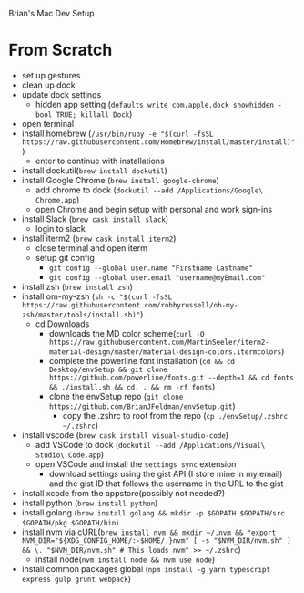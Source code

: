 Brian's Mac Dev Setup

# From Scratch

- set up gestures
- clean up dock
- update dock settings
  - hidden app setting (`defaults write com.apple.dock showhidden -bool TRUE; killall Dock`)
- open terminal
- install homebrew (`/usr/bin/ruby -e "$(curl -fsSL https://raw.githubusercontent.com/Homebrew/install/master/install)"`)
  - enter to continue with installations
- install dockutil(`brew install dockutil`)
- install Google Chrome (`brew install google-chrome`)
  - add chrome to dock (`dockutil --add /Applications/Google\ Chrome.app`)
  - open Chrome and begin setup with personal and work sign-ins
- install Slack (`brew cask install slack`)
  - login to slack
- install iterm2 (`brew cask install iterm2`)
  - close terminal and open iterm
  - setup git config
    - `git config --global user.name "Firstname Lastname"`
    - `git config --global user.email "username@myEmail.com"`
- install zsh (`brew install zsh`)
- install om-my-zsh (`sh -c "$(curl -fsSL https://raw.githubusercontent.com/robbyrussell/oh-my-zsh/master/tools/install.sh)"`)
  - cd Downloads
    - downloads the MD color scheme(`curl -O https://raw.githubusercontent.com/MartinSeeler/iterm2-material-design/master/material-design-colors.itermcolors`)
    - complete the powerline font installation (`cd && cd Desktop/envSetup && git clone https://github.com/powerline/fonts.git --depth=1 && cd fonts && ./install.sh && cd. . && rm -rf fonts`)
    - clone the envSetup repo (`git clone https://github.com/BrianJFeldman/envSetup.git`)
      - copy the .zshrc to root from the repo (`cp ./envSetup/.zshrc ~/.zshrc`)
- install vscode (`brew cask install visual-studio-code`)
  - add VSCode to dock (`dockutil --add /Applications/Visual\ Studio\ Code.app`)
  - open VSCode and install the `settings sync` extension
    - download settings using the gist API (I store mine in my email) and the gist ID that follows the username in the URL to the gist
- install xcode from the appstore(possibly not needed?)
- install python (`brew install python`)
- install golang (`brew install golang && mkdir -p $GOPATH $GOPATH/src $GOPATH/pkg $GOPATH/bin`)
- install nvm via cURL(`brew install nvm && mkdir ~/.nvm && "export NVM_DIR="${XDG_CONFIG_HOME/:-$HOME/.}nvm" [ -s "$NVM_DIR/nvm.sh" ] && \. "$NVM_DIR/nvm.sh" # This loads nvm" >> ~/.zshrc`)
  - install node(`nvm install node && nvm use node`)
- install common packages global (`npm install -g yarn typescript express gulp grunt webpack`)
